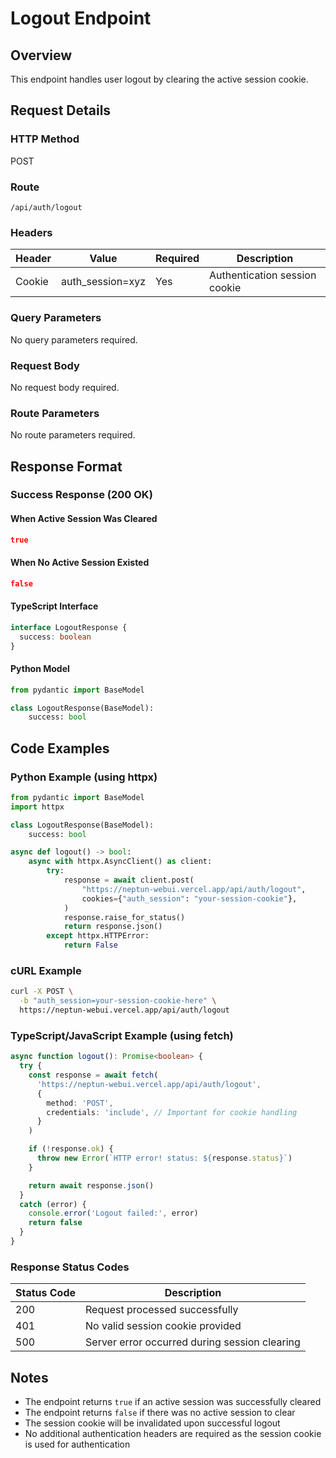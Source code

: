 # Logout Endpoint

## Overview

This endpoint handles user logout by clearing the active session cookie.

## Request Details

### HTTP Method

POST

### Route

`/api/auth/logout`

### Headers

| Header | Value            | Required | Description                   |
| ------ | ---------------- | -------- | ----------------------------- |
| Cookie | auth_session=xyz | Yes      | Authentication session cookie |

### Query Parameters

No query parameters required.

### Request Body

No request body required.

### Route Parameters

No route parameters required.

## Response Format

### Success Response (200 OK)

#### When Active Session Was Cleared

```json
true
```

#### When No Active Session Existed

```json
false
```

#### TypeScript Interface

```typescript
interface LogoutResponse {
  success: boolean
}
```

#### Python Model

```python
from pydantic import BaseModel

class LogoutResponse(BaseModel):
    success: bool
```

## Code Examples

### Python Example (using httpx)

```python
from pydantic import BaseModel
import httpx

class LogoutResponse(BaseModel):
    success: bool

async def logout() -> bool:
    async with httpx.AsyncClient() as client:
        try:
            response = await client.post(
                "https://neptun-webui.vercel.app/api/auth/logout",
                cookies={"auth_session": "your-session-cookie"},
            )
            response.raise_for_status()
            return response.json()
        except httpx.HTTPError:
            return False
```

### cURL Example

```bash
curl -X POST \
  -b "auth_session=your-session-cookie-here" \
  https://neptun-webui.vercel.app/api/auth/logout
```

### TypeScript/JavaScript Example (using fetch)

```typescript
async function logout(): Promise<boolean> {
  try {
    const response = await fetch(
      'https://neptun-webui.vercel.app/api/auth/logout',
      {
        method: 'POST',
        credentials: 'include', // Important for cookie handling
      }
    )

    if (!response.ok) {
      throw new Error(`HTTP error! status: ${response.status}`)
    }

    return await response.json()
  }
  catch (error) {
    console.error('Logout failed:', error)
    return false
  }
}
```

### Response Status Codes

| Status Code | Description                                   |
| ----------- | --------------------------------------------- |
| 200         | Request processed successfully                |
| 401         | No valid session cookie provided              |
| 500         | Server error occurred during session clearing |

## Notes

- The endpoint returns `true` if an active session was successfully cleared
- The endpoint returns `false` if there was no active session to clear
- The session cookie will be invalidated upon successful logout
- No additional authentication headers are required as the session cookie is used for authentication
